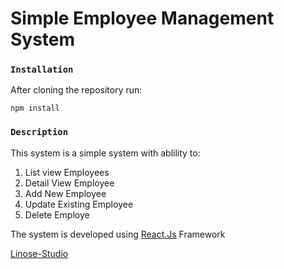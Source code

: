 # Simple Employee Management System 

### `Installation`
After cloning the repository run: 

    npm install

### `Description`

This system is a simple system with ablility to:

 1. List view Employees
 2. Detail View Employee
 3. Add New Employee
 4. Update Existing Employee
 5. Delete Employe

The system is developed using [React.Js](https://reactjs.org/) Framework

[Linose-Studio](http://linose-studio.herokuapp.com/)
